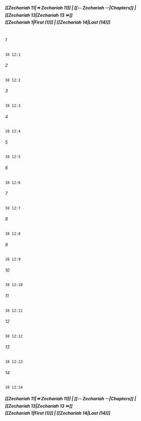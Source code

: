 
##### **[[Zechariah 11|⏪ Zechariah 11]] | [[-- Zechariah --|Chapters]] | [[Zechariah 13|Zechariah 13 ⏩]]**<br>**[[Zechariah 1|First (1)]] | [[Zechariah 14|Last (14)]]**<br><br>

###### 1
``` verse
38 12:1
```
###### 2
``` verse
38 12:2
```
###### 3
``` verse
38 12:3
```
###### 4
``` verse
38 12:4
```
###### 5
``` verse
38 12:5
```
###### 6
``` verse
38 12:6
```
###### 7
``` verse
38 12:7
```
###### 8
``` verse
38 12:8
```
###### 9
``` verse
38 12:9
```
###### 10
``` verse
38 12:10
```
###### 11
``` verse
38 12:11
```
###### 12
``` verse
38 12:12
```
###### 13
``` verse
38 12:13
```
###### 14
``` verse
38 12:14
```

##### **[[Zechariah 11|⏪ Zechariah 11]] | [[-- Zechariah --|Chapters]] | [[Zechariah 13|Zechariah 13 ⏩]]**<br>**[[Zechariah 1|First (1)]] | [[Zechariah 14|Last (14)]]**
